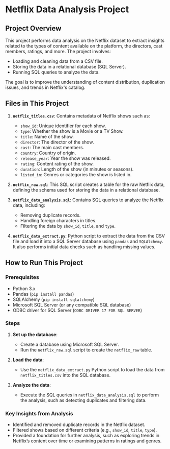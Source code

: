 # Netflix Data Analysis Project

## Project Overview
This project performs data analysis on the Netflix dataset to extract insights related to the types of content available on the platform, the directors, cast members, ratings, and more. The project involves:
- Loading and cleaning data from a CSV file.
- Storing the data in a relational database (SQL Server).
- Running SQL queries to analyze the data.
  
The goal is to improve the understanding of content distribution, duplication issues, and trends in Netflix's catalog.

## Files in This Project
1. **`netflix_titles.csv`**: Contains metadata of Netflix shows such as:
   - `show_id`: Unique identifier for each show.
   - `type`: Whether the show is a Movie or a TV Show.
   - `title`: Name of the show.
   - `director`: The director of the show.
   - `cast`: The main cast members.
   - `country`: Country of origin.
   - `release_year`: Year the show was released.
   - `rating`: Content rating of the show.
   - `duration`: Length of the show (in minutes or seasons).
   - `listed_in`: Genres or categories the show is listed in.

2. **`netflix_raw.sql`**: This SQL script creates a table for the raw Netflix data, defining the schema used for storing the data in a relational database.

3. **`netflix_data_analysis.sql`**: Contains SQL queries to analyze the Netflix data, including:
   - Removing duplicate records.
   - Handling foreign characters in titles.
   - Filtering the data by `show_id`, `title`, and `type`.

4. **`netflix_data_extract.py`**: Python script to extract the data from the CSV file and load it into a SQL Server database using `pandas` and `SQLAlchemy`. It also performs initial data checks such as handling missing values.

## How to Run This Project

### Prerequisites
- Python 3.x
- Pandas (`pip install pandas`)
- SQLAlchemy (`pip install sqlalchemy`)
- Microsoft SQL Server (or any compatible SQL database)
- ODBC driver for SQL Server (`ODBC DRIVER 17 FOR SQL SERVER`)

### Steps

1. **Set up the database**:
   - Create a database using Microsoft SQL Server.
   - Run the `netflix_raw.sql` script to create the `netflix_raw` table.

2. **Load the data**:
   - Use the `netflix_data_extract.py` Python script to load the data from `netflix_titles.csv` into the SQL database.

3. **Analyze the data**:
   - Execute the SQL queries in `netflix_data_analysis.sql` to perform the analysis, such as detecting duplicates and filtering data.

### Key Insights from Analysis
- Identified and removed duplicate records in the Netflix dataset.
- Filtered shows based on different criteria (e.g., `show_id`, `title`, `type`).
- Provided a foundation for further analysis, such as exploring trends in Netflix’s content over time or examining patterns in ratings and genres.

